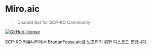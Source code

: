 # Miro.aic
> Discord Bot for SCP-KO Community

[![GitHub license](https://img.shields.io/github/license/Denevola/Miro.aic?style=for-the-badge)](https://github.com/Denevola/Miro.aic)

SCP-KO 커뮤니티에서 BradanFeasa.aic를 보조하기 위한 디스코드 봇입니다.
